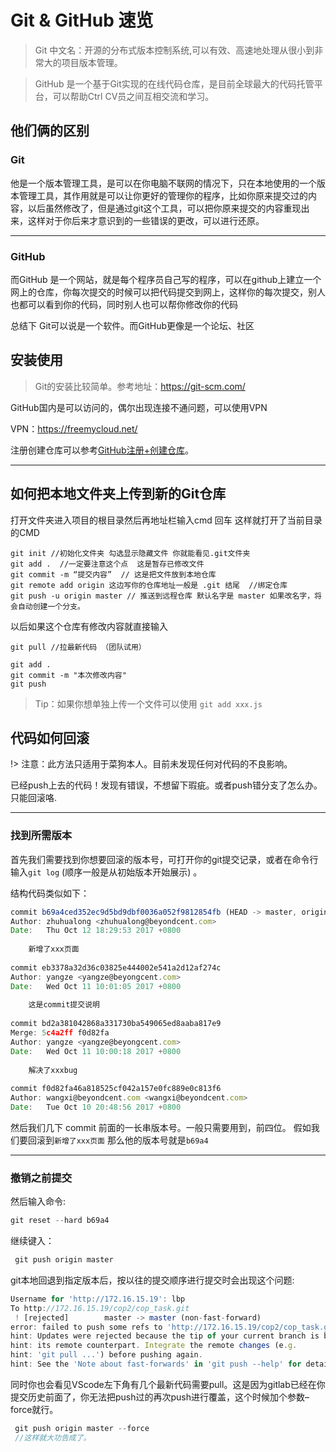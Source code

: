 # Git & GitHub 速览

> Git  中文名：开源的分布式版本控制系统,可以有效、高速地处理从很小到非常大的项目版本管理。

> GitHub 是一个基于Git实现的在线代码仓库，是目前全球最大的代码托管平台，可以帮助Ctrl CV员之间互相交流和学习。

## 他们俩的区别

  ### Git

  他是一个版本管理工具，是可以在你电脑不联网的情况下，只在本地使用的一个版本管理工具，其作用就是可以让你更好的管理你的程序，比如你原来提交过的内容，以后虽然修改了，但是通过git这个工具，可以把你原来提交的内容重现出来，这样对于你后来才意识到的一些错误的更改，可以进行还原。

 -----
  ### GitHub


  而GitHub 是一个网站，就是每个程序员自己写的程序，可以在github上建立一个网上的仓库，你每次提交的时候可以把代码提交到网上，这样你的每次提交，别人也都可以看到你的代码，同时别人也可以帮你修改你的代码


总结下 Git可以说是一个软件。而GitHub更像是一个论坛、社区

 ## 安装使用

 > Git的安装比较简单。参考地址：https://git-scm.com/

GitHub国内是可以访问的，偶尔出现连接不通问题，可以使用VPN 

VPN：https://freemycloud.net/ 

注册创建仓库可以参考[GitHub注册+创建仓库](https://blog.csdn.net/zhizhengguan/article/details/87606970)。

---------------------

## 如何把本地文件夹上传到新的Git仓库

打开文件夹进入项目的根目录然后再地址栏输入cmd 回车 这样就打开了当前目录的CMD 

```
git init //初始化文件夹 勾选显示隐藏文件 你就能看见.git文件夹
git add .  //一定要注意这个点  这是暂存已修改文件
git commit -m “提交内容”  // 这是把文件放到本地仓库
git remote add origin 这边写你的仓库地址一般是 .git 结尾  //绑定仓库
git push -u origin master // 推送到远程仓库 默认名字是 master 如果改名字，将会自动创建一个分支。

```

以后如果这个仓库有修改内容就直接输入

```
git pull //拉最新代码 （团队试用）

git add . 
git commit -m "本次修改内容"
git push

```
>Tip：如果你想单独上传一个文件可以使用 `git add xxx.js`

## 代码如何回滚

!> 注意：此方法只适用于菜狗本人。目前未发现任何对代码的不良影响。

已经push上去的代码！发现有错误，不想留下瑕疵。或者push错分支了怎么办。只能回滚咯.

***

### 找到所需版本

首先我们需要找到你想要回滚的版本号，可打开你的git提交记录，或者在命令行输入`git log` (顺序一般是从初始版本开始展示) 。

结构代码类似如下：

```javascript
commit b69a4ced352ec9d5bd9dbf0036a052f9812854fb (HEAD -> master, origin/master)
Author: zhuhualong <zhuhualong@beyondcent.com>
Date:   Thu Oct 12 18:29:53 2017 +0800
 
    新增了xxx页面
 
commit eb3378a32d36c03825e444002e541a2d12af274c
Author: yangze <yangze@beyongcent.com>
Date:   Wed Oct 11 10:01:05 2017 +0800
 
    这是commit提交说明
 
commit bd2a381042868a331730ba549065ed8aaba817e9
Merge: 5c4a2ff f0d82fa
Author: yangze <yangze@beyongcent.com>
Date:   Wed Oct 11 10:00:18 2017 +0800
 
    解决了xxxbug
 
commit f0d82fa46a818525cf042a157e0fc889e0c813f6
Author: wangxi@beyondcent.com <wangxi@beyondcent.com>
Date:   Tue Oct 10 20:48:56 2017 +0800
```


然后我们几下 commit 前面的一长串版本号。一般只需要用到，前四位。
假如我们要回滚到`新增了xxx页面` 那么他的版本号就是`b69a4`

***
### 撤销之前提交

然后输入命令:
```javascript
git reset --hard b69a4
```

继续键入：
```javascript
 git push origin master
```
git本地回退到指定版本后，按以往的提交顺序进行提交时会出现这个问题:
```javascript
Username for 'http://172.16.15.19': lbp
To http://172.16.15.19/cop2/cop_task.git
 ! [rejected]        master -> master (non-fast-forward)
error: failed to push some refs to 'http://172.16.15.19/cop2/cop_task.git'
hint: Updates were rejected because the tip of your current branch is behind
hint: its remote counterpart. Integrate the remote changes (e.g.
hint: 'git pull ...') before pushing again.
hint: See the 'Note about fast-forwards' in 'git push --help' for details.
```

同时你也会看见VScode左下角有几个最新代码需要pull。这是因为gitlab已经在你提交历史前面了，你无法把push过的再次push进行覆盖，这个时候加个参数–force就行。

```javascript
 git push origin master --force
 //这样就大功告成了。
```